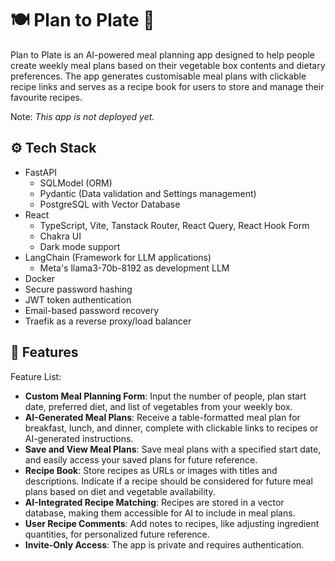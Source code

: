 # 🍽️ Plan to Plate 🥦

Plan to Plate is an AI-powered meal planning app designed to help people create weekly meal plans based on their vegetable box contents and dietary preferences. The app generates customisable meal plans with clickable recipe links and serves as a recipe book for users to store and manage their favourite recipes. 

Note: _This app is not deployed yet._

## ⚙️ Tech Stack
- FastAPI
    - SQLModel (ORM)
    - Pydantic (Data validation and Settings management)
    - PostgreSQL with Vector Database
- React
    - TypeScript, Vite, Tanstack Router, React Query, React Hook Form
    - Chakra UI
    - Dark mode support
- LangChain (Framework for LLM applications)
   - Meta's llama3-70b-8192 as development LLM
- Docker
- Secure password hashing
- JWT token authentication
- Email-based password recovery
- Traefik as a reverse proxy/load balancer

## 🔋 Features
Feature List:
- **Custom Meal Planning Form**: Input the number of people, plan start date, preferred diet, and list of vegetables from your weekly box.
- **AI-Generated Meal Plans**: Receive a table-formatted meal plan for breakfast, lunch, and dinner, complete with clickable links to recipes or AI-generated instructions.
- **Save and View Meal Plans**: Save meal plans with a specified start date, and easily access your saved plans for future reference.
- **Recipe Book**: Store recipes as URLs or images with titles and descriptions. Indicate if a recipe should be considered for future meal plans based on diet and vegetable availability.
- **AI-Integrated Recipe Matching**: Recipes are stored in a vector database, making them accessible for AI to include in meal plans.
- **User Recipe Comments**: Add notes to recipes, like adjusting ingredient quantities, for personalized future reference.
- **Invite-Only Access**: The app is private and requires authentication.


